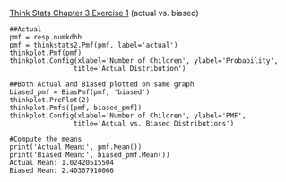 [Think Stats Chapter 3 Exercise 1](http://greenteapress.com/thinkstats2/html/thinkstats2004.html#toc31) (actual vs. biased)

> > 
    ##Actual
    pmf = resp.numkdhh
    pmf = thinkstats2.Pmf(pmf, label='actual')
    thinkplot.Pmf(pmf)
    thinkplot.Config(xlabel='Number of Children', ylabel='Probability',
                    title='Actual Distribution')
                 
    ##Both Actual and Biased plotted on same graph
    biased_pmf = BiasPmf(pmf, 'biased')
    thinkplot.PrePlot(2)
    thinkplot.Pmfs([pmf, biased_pmf])
    thinkplot.Config(xlabel='Number of Children', ylabel='PMF',
                    title='Actual vs. Biased Distributions')
    
    #Compute the means
    print('Actual Mean:', pmf.Mean())
    print('Biased Mean:', biased_pmf.Mean())
    Actual Mean: 1.02420515504
    Biased Mean: 2.40367910066
